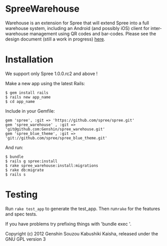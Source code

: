 SpreeWarehouse
==============

Warehouse is an extension for Spree that will extend Spree into a full warehouse system, including an Android (and possibly iOS) client for inter-warehouse management using QR codes and bar-codes.
Please see the design document (still a work in progress) [here](https://docs.google.com/document/d/1K-C33WjH5GooNKW-GsW7-Ol_K4-7PbwVxPk3Vs2MmO0/edit).

Installation
=======
We support only Spree 1.0.0.rc2 and above !

Make a new app using the latest Rails: 

    $ gem install rails
    $ rails new app_name
    $ cd app_name

Include in your Gemfile: 

    gem 'spree', :git => 'https://github.com/spree/spree.git'
    gem 'spree_warehouse' , :git => 'git@github.com:Genshin/spree_warehouse.git'
    gem 'spree_blue_theme', :git => 'git://github.com/spree/spree_blue_theme.git'

And run: 

    $ bundle
    $ rails g spree:install
    $ rake spree_warehouse:install:migrations 
    $ rake db:migrate
    $ rails s 


Testing
=======

Run `rake test_app` to generate the test_app.
Then run`rake` for the features and spec tests.

If you have problems try prefixing things with 'bundle exec '.



Copyright (c) 2012 Genshin Souzou Kabushiki Kaisha, released under the GNU GPL version 3
